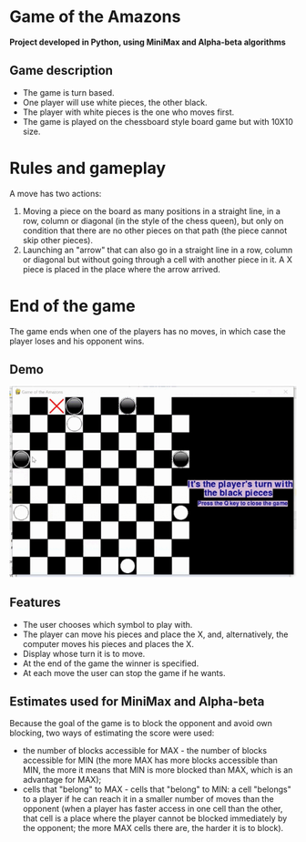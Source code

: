 # Game of the Amazons
**Project developed in Python, using MiniMax and Alpha-beta algorithms**

## Game description

* The game is turn based.
* One player will use white pieces, the other black. 
* The player with white pieces is the one who moves first. 
* The game is played on the chessboard style board game but with 10X10 size.

# Rules and gameplay

A move has two actions:

1. Moving a piece on the board as many positions in a straight line, in a row, column or diagonal (in the style of the chess queen), but only on condition that there are no other pieces on that path (the piece cannot skip other pieces).
2. Launching an "arrow" that can also go in a straight line in a row, column or diagonal but without going through a cell with another piece in it. A X piece is placed in the place where the arrow arrived.

# End of the game
The game ends when one of the players has no moves, in which case the player loses and his opponent wins.

## Demo
![Demo](https://github.com/AtasieOana/Game-of-the-Amazons/blob/main/Demo.gif)

## Features

* The user chooses which symbol to play with.
* The player can move his pieces and place the X, and, alternatively, the computer moves his pieces and places the X.
* Display whose turn it is to move.
* At the end of the game the winner is specified.
* At each move the user can stop the game if he wants.

## Estimates used for MiniMax and Alpha-beta
Because the goal of the game is to block the opponent and avoid own blocking, two ways of estimating the score were used:
* the number of blocks accessible for MAX - the number of blocks accessible for MIN (the more MAX has more blocks accessible than MIN, the more it means that MIN is more blocked than MAX, which is an advantage for MAX);
* cells that "belong" to MAX - cells that "belong" to MIN: a cell "belongs" to a player if he can reach it in a smaller number of moves than the opponent (when a player has faster access in one cell than the other, that cell is a place where the player cannot be blocked immediately by the opponent;  the more MAX cells there are, the harder it is to block).
